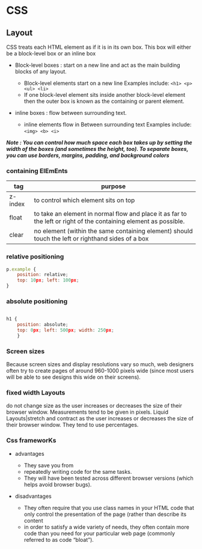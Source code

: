 # CSS

## Layout

CSS treats each HTML element as if it is in its own box. This box will either be a block-level box or an inline box

- Block-level boxes : start on a new line and act as the main building blocks of any layout.
  - Block-level elements start on a new line Examples include: `<h1> <p> <ul> <li>`
  - If one block-level element sits inside another block-level element then the outer box is known as the containing or parent element.


- inline boxes : flow between surrounding text. 
  - inline elements flow in Between surrounding text Examples include: `<img> <b> <i>`


***Note : You can control how much space each box takes up by setting the width of the boxes (and sometimes the height, too). To separate boxes, you can use borders, margins, padding, and background colors***

### containing ElEmEnts

tag | purpose 
--------|-------------------------------------------------------------------------------------------------------------------
z-index | to control which element sits on top
float   | to take an element in normal flow and place it as far to the left or right of the containing element as possible.
clear   |  no element (within the same containing element) should touch the left or righthand sides of a box

### relative positioning 

```javascript
p.example { 
    position: relative; 
    top: 10px; left: 100px;
}
```

### absolute positioning

```javascript

h1 { 
    position: absolute; 
    top: 0px; left: 500px; width: 250px;
    } 

```

### Screen sizes

Because screen sizes and display resolutions vary so much, web designers often try to create pages of around 960-1000 pixels wide (since most users will be able to see designs this wide on their screens).

### fixed width Layouts

do not change size as the user increases or decreases the size of their browser window. Measurements tend to be given in pixels.
Liquid Layouts|stretch and contract as the user increases or decreases the size of their browser window. They tend to use percentages.

### Css frameworKs

- advantages
  - They save you from  
  - repeatedly writing code for the same tasks.
  - They will have been tested across different browser versions (which helps avoid browser bugs).

- disadvantages
  - They often require that you use class names in your HTML code that only control the presentation of the page (rather than describe its content
  - in order to satisfy a wide variety of needs, they often contain more code than you need for your particular web page (commonly referred to as code “bloat”).

